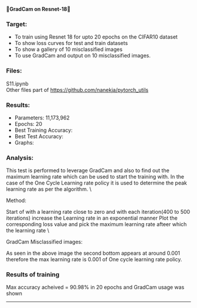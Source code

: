&#x1F537;**GradCam on Resnet-18**&#x1F537;

### Target:

* To train using Resnet 18 for upto 20 epochs on the CIFAR10 dataset
* To show loss curves for test and train datasets
* To show a gallery of 10 misclassified images
* To use GradCam and output on 10 misclassified images.

### Files:
S11.ipynb\
Other files part of https://github.com/nanekja/pytorch_utils 

### Results:
* Parameters: 11,173,962
* Epochs: 20
* Best Training Accuracy: 
* Best Test Accuracy: 
* Graphs:
  



### Analysis:

This test is performed to leverage GradCam and also to find out the maximum learning rate which can be used to start the training with. In the case of the One Cycle Learning rate policy it is used to determine the peak learning rate as per the algorithm. \

Method: 

Start of with a learning rate close to zero and with each iteration(400 to 500 iterations) increase the Learning rate in an exponential manner
Plot the corresponding loss value and pick the maximum learning rate afteer which the learning rate \

GradCam Misclassified images:


As seen in the above image the second bottom appears at around 0.001 therefore the max learning rate is 0.001 of One cycle learning rate policy.

### Results of training
Max accuracy acheived = 90.98% in 20 epochs and GradCam usage was shown

---------------------------------------------------------------------------------------------------------------------------------------------------------------------

